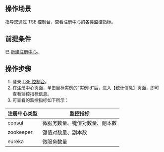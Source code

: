 ## 操作场景
指导您通过 TSE 控制台，查看注册中心的各类监控指标。


## 前提条件
已 [新建注册中心](https://cloud.tencent.com/document/product/1364/52746)。


## 操作步骤
1. 登录 [TSE 控制台](https://console.cloud.tencent.com/tse)。
2. 在注册中心页面，单击目标实例的“实例Id”后，进入【统计信息】页面，即可查看监控指标信息。
3. 可查看的监控指标如下所示：

|注册中心类型|监控指标|
|-|-|
|consul|微服务数量、键值对数量、副本数|
|zookeeper|键值对数量、副本数|
|eureka|微服务数量|

